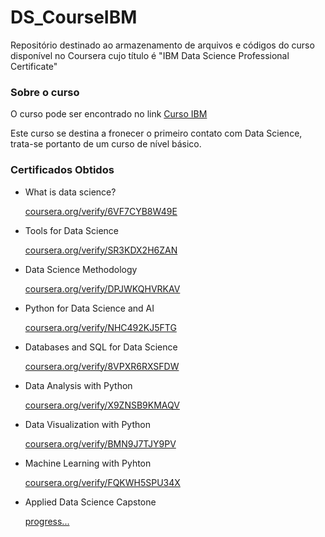 <h1>DS_CourseIBM</h1>
Repositório destinado ao armazenamento de arquivos e códigos do curso disponível no Coursera cujo título é "IBM Data Science Professional Certificate"

<h3>Sobre o curso</h3>
<p>O curso pode ser encontrado no link <a href="https://www.coursera.org/professional-certificates/ibm-data-science">Curso IBM</a></p>
<p>Este curso se destina a fronecer o primeiro contato com Data Science, trata-se portanto de um curso de nível básico.</p>

<h3>Certificados Obtidos</h3>

<ul>
    <li>
        <p>What is data science?</p>
        <p><a href="coursera.org/verify/6VF7CYB8W49E">coursera.org/verify/6VF7CYB8W49E</a></p>
    </li>
    <li>
        <p>Tools for Data Science</p>
        <p><a href="coursera.org/verify/SR3KDX2H6ZAN">coursera.org/verify/SR3KDX2H6ZAN</a></p>
    </li>
    <li>
        <p>Data Science Methodology</p>
        <p><a href="coursera.org/verify/DPJWKQHVRKAV">coursera.org/verify/DPJWKQHVRKAV</a></p>
    </li>
    <li>
        <p>Python for Data Science and AI</p>
        <p><a href="coursera.org/verify/NHC492KJ5FTG">coursera.org/verify/NHC492KJ5FTG</a></p>
    </li>
    <li>
        <p>Databases and SQL for Data Science</p>
        <p><a href="coursera.org/verify/8VPXR6RXSFDW">coursera.org/verify/8VPXR6RXSFDW</a></p>
    </li>
    <li>
        <p>Data Analysis with Python</p>
        <p><a href="coursera.org/verify/X9ZNSB9KMAQV">coursera.org/verify/X9ZNSB9KMAQV</a></p>
    </li>
    <li>
        <p>Data Visualization with Python</p>
        <p><a href="coursera.org/verify/BMN9J7TJY9PV">coursera.org/verify/BMN9J7TJY9PV</a></p>
    </li>
    <li>
        <p>Machine Learning with Pyhton</p>
        <p><a href="coursera.org/verify/FQKWH5SPU34X">coursera.org/verify/FQKWH5SPU34X</a></p>
    </li>
    <li>
        <p>Applied Data Science Capstone</p>
        <p><a href="#">progress...</a></p>
    </li>
</ul>
